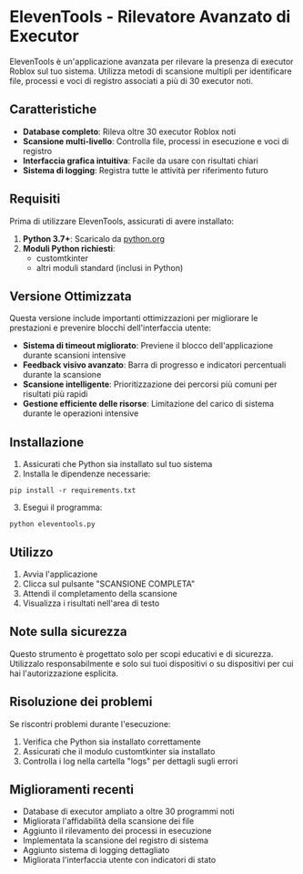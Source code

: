# ElevenTools - Rilevatore Avanzato di Executor

ElevenTools è un'applicazione avanzata per rilevare la presenza di executor Roblox sul tuo sistema. Utilizza metodi di scansione multipli per identificare file, processi e voci di registro associati a più di 30 executor noti.

## Caratteristiche

- **Database completo**: Rileva oltre 30 executor Roblox noti
- **Scansione multi-livello**: Controlla file, processi in esecuzione e voci di registro
- **Interfaccia grafica intuitiva**: Facile da usare con risultati chiari
- **Sistema di logging**: Registra tutte le attività per riferimento futuro

## Requisiti

Prima di utilizzare ElevenTools, assicurati di avere installato:

1. **Python 3.7+**: Scaricalo da [python.org](https://www.python.org/downloads/)
2. **Moduli Python richiesti**:
   - customtkinter
   - altri moduli standard (inclusi in Python)

## Versione Ottimizzata

Questa versione include importanti ottimizzazioni per migliorare le prestazioni e prevenire blocchi dell'interfaccia utente:

- **Sistema di timeout migliorato**: Previene il blocco dell'applicazione durante scansioni intensive
- **Feedback visivo avanzato**: Barra di progresso e indicatori percentuali durante la scansione
- **Scansione intelligente**: Prioritizzazione dei percorsi più comuni per risultati più rapidi
- **Gestione efficiente delle risorse**: Limitazione del carico di sistema durante le operazioni intensive

## Installazione

1. Assicurati che Python sia installato sul tuo sistema
2. Installa le dipendenze necessarie:

```
pip install -r requirements.txt
```

3. Esegui il programma:

```
python eleventools.py
```

## Utilizzo

1. Avvia l'applicazione
2. Clicca sul pulsante "SCANSIONE COMPLETA"
3. Attendi il completamento della scansione
4. Visualizza i risultati nell'area di testo

## Note sulla sicurezza

Questo strumento è progettato solo per scopi educativi e di sicurezza. Utilizzalo responsabilmente e solo sui tuoi dispositivi o su dispositivi per cui hai l'autorizzazione esplicita.

## Risoluzione dei problemi

Se riscontri problemi durante l'esecuzione:

1. Verifica che Python sia installato correttamente
2. Assicurati che il modulo customtkinter sia installato
3. Controlla i log nella cartella "logs" per dettagli sugli errori

## Miglioramenti recenti

- Database di executor ampliato a oltre 30 programmi noti
- Migliorata l'affidabilità della scansione dei file
- Aggiunto il rilevamento dei processi in esecuzione
- Implementata la scansione del registro di sistema
- Aggiunto sistema di logging dettagliato
- Migliorata l'interfaccia utente con indicatori di stato